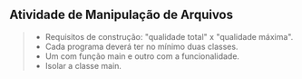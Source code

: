 ## Atividade de Manipulação de Arquivos
> - Requisitos de construção: "qualidade total" x "qualidade máxima".
> - Cada programa deverá ter no mínimo duas classes.
> - Um com função main e outro com a funcionalidade.
> - Isolar a classe main.


